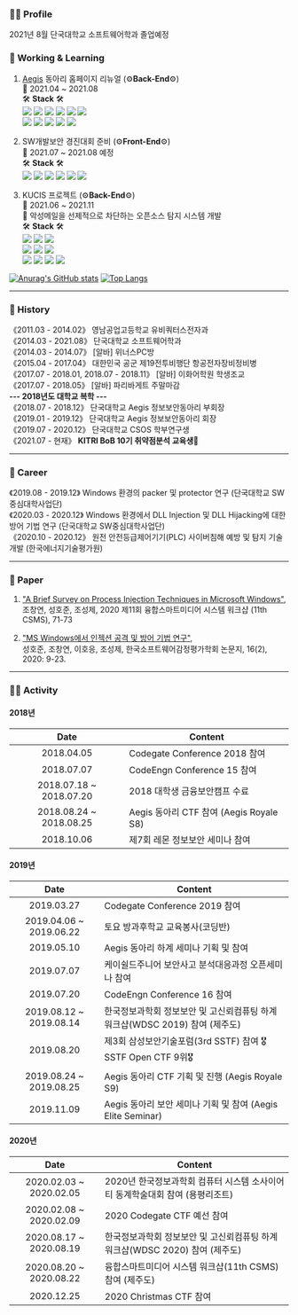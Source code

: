 ### 🙋‍♂️ Profile<br/>
2021년 8월 단국대학교 소프트웨어학과 졸업예정

### 🔭 Working & Learning<br>
1. [Aegis](https://dk-aegis.org/xe/) 동아리 홈페이지 리뉴얼 (⚙**Back-End**⚙)<br>
📅 2021.04 ~ 2021.08<br>
🛠 **Stack** 🛠<br>
<img src="https://img.shields.io/badge/HTML-E34F26?style=flat-square&logo=HTML5&logoColor=white"/></a>
<img src="https://img.shields.io/badge/CSS-1572B6?style=flat-square&logo=CSS3&logoColor=white"/></a>
<img src="https://img.shields.io/badge/JavaScript-F7DF1E?style=flat-square&logo=JavaScript&logoColor=white"/></a>
<a href="https://www.typescriptlang.org/" target="_blank"><img src="https://img.shields.io/badge/TypeScript-3178C6?style=flat-square&logo=TypeScript&logoColor=white"/></a>
<a href="https://ko.reactjs.org/" target="_blank"><img src="https://img.shields.io/badge/ReactJS-61DAFB?style=flat-square&logo=React&logoColor=white"/></a>
<a href="https://nextjs.org/" target="_blank"><img src="https://img.shields.io/badge/NextJS-000000?style=flat-square&logo=Next.js&logoColor=white"/></a><br>
<a href="https://nodejs.org/ko/" target="_blank"><img src="https://img.shields.io/badge/NodeJS-339933?style=flat-square&logo=NodeJS&logoColor=white"/></a>
<a href="https://nestjs.com/" target="_blank"><img src="https://img.shields.io/badge/NestJS-E0234E?style=flat-square&logo=NestJS&logoColor=white"/></a>
<a href="https://graphql.org/" target="_blank"><img src="https://img.shields.io/badge/GraphQL-E434AA?style=flat-square&logo=GraphQL&logoColor=white"/></a>
<a href="https://www.postgresql.org/" target="_blank"><img src="https://img.shields.io/badge/PostgreSQL-4169E1?style=flat-square&logo=PostgreSQL&logoColor=white"/></a>
<a href="https://www.docker.com/" target="_blank"><img src="https://img.shields.io/badge/Docker-2496ED?style=flat-square&logo=Docker&logoColor=white"/></a> 

2. SW개발보안 경진대회 준비 (⚙**Front-End**⚙)<br>
📅 2021.07 ~ 2021.08 예정<br>
🛠 **Stack** 🛠<br>
<a href="https://reactnative.dev/" target="_blank"><img src="https://img.shields.io/badge/ReactNative-61DAFB?style=flat-square&logo=React&logoColor=white"/></a> 
<a href="https://developer.android.com/studio/" target="_blank"><img src="https://img.shields.io/badge/Android Studio-3DDC84?style=flat-square&logo=AndroidStudio&logoColor=white"/></a> 
<img src="https://img.shields.io/badge/Python-3776AB?style=flat-square&logo=Python&logoColor=white"/></a>
<a href="https://flask.palletsprojects.com/en/2.0.x/" target="_blank"><img src="https://img.shields.io/badge/Flask-000000?style=flat-square&logo=Flask&logoColor=white"/></a> 
<a href="https://graphql.org/" target="_blank"><img src="https://img.shields.io/badge/GraphQL-E434AA?style=flat-square&logo=GraphQL&logoColor=white"/></a>
<a href="https://www.mysql.com/" target="_blank"><img src="https://img.shields.io/badge/MySQL-4479A1?style=flat-square&logo=MySQL&logoColor=white"/></a>

3. KUCIS 프로젝트 (⚙**Back-End**⚙)<br>
📅 2021.06 ~ 2021.11<br>
📌 악성메일을 선제적으로 차단하는 오픈소스 탐지 시스템 개발<br>
🛠 **Stack** 🛠<br>
<img src="https://img.shields.io/badge/HTML-E34F26?style=flat-square&logo=HTML5&logoColor=white"/></a>
<img src="https://img.shields.io/badge/CSS-1572B6?style=flat-square&logo=CSS3&logoColor=white"/></a>
<img src="https://img.shields.io/badge/JavaScript-F7DF1E?style=flat-square&logo=JavaScript&logoColor=white"/></a><br>
<a href="https://www.typescriptlang.org/" target="_blank"><img src="https://img.shields.io/badge/TypeScript-3178C6?style=flat-square&logo=TypeScript&logoColor=white"/></a>
<a href="https://ko.reactjs.org/" target="_blank"><img src="https://img.shields.io/badge/ReactJS-61DAFB?style=flat-square&logo=React&logoColor=white"/></a>
<a href="https://reactnative.dev/" target="_blank"><img src="https://img.shields.io/badge/ReactNative-61DAFB?style=flat-square&logo=React&logoColor=white"/></a><br>
<img src="https://img.shields.io/badge/Java-007396?style=flat-square&logo=Java&logoColor=white"/></a>
<a href="https://spring.io/projects/spring-boot" target="_blank"><img src="https://img.shields.io/badge/Spring Boot-6DB33F?style=flat-square&logo=SpringBoot&logoColor=white"/></a>
<a href="https://mariadb.com/" target="_blank"><img src="https://img.shields.io/badge/MariaDB-003545?style=flat-square&logo=MariaDB&logoColor=white"/></a>
<a href="https://www.docker.com/" target="_blank"><img src="https://img.shields.io/badge/Docker-2496ED?style=flat-square&logo=Docker&logoColor=white"/></a>

[![Anurag's GitHub stats](https://github-readme-stats.vercel.app/api?username=luckyboxx&count_private=true&show_icons=true&theme=radical)](https://github.com/anuraghazra/github-readme-stats)
[![Top Langs](https://github-readme-stats.vercel.app/api/top-langs/?username=luckyboxx&layout=compact)](https://github.com/anuraghazra/github-readme-stats)
- - -
### 📅 History<br>
《2011.03 - 2014.02》 영남공업고등학교 유비쿼터스전자과<br>
《2014.03 - 2021.08》 단국대학교 소프트웨어학과<br>
《2014.03 - 2014.07》 [알바] 위너스PC방<br>
《2015.04 - 2017.04》 대한민국 공군 제19전투비행단 항공전자장비정비병<br>
《2017.07 - 2018.01, 2018.07 - 2018.11》 [알바] 이화어학원 학생조교<br>
《2017.07 - 2018.05》 [알바] 파리바게트 주말마감<br>
**--- 2018년도 대학교 복학 ---**<br>
《2018.07 - 2018.12》 단국대학교 Aegis 정보보안동아리 부회장<br>
《2019.01 - 2019.12》 단국대학교 Aegis 정보보안동아리 회장<br>
《2019.07 - 2020.12》 단국대학교 CSOS 학부연구생<br>
《2021.07 - 현재》 **KITRI BoB 10기 취약점분석 교육생**🎈
- - -
### 🌱 Career<br>
《2019.08 - 2019.12》 Windows 환경의 packer 및 protector 연구 (단국대학교 SW중심대학사업단)<br>
《2020.03 - 2020.12》 Windows 환경에서 DLL Injection 및 DLL Hijacking에 대한 방어 기법 연구 (단국대학교 SW중심대학사업단)<br>
《2020.10 - 2020.12》 원전 안전등급제어기기(PLC) 사이버침해 예방 및 탐지 기술 개발 (한국에너지기술평가원)
- - -
### 📑 Paper<br>
1. ["A Brief Survey on Process Injection Techniques in Microsoft Windows"](https://db69c54b-9b84-4d19-bcc3-1b44f4f5b0f9.filesusr.com/ugd/c29c53_b84b58163e66467bb71e37309d617288.pdf),<br>
조창연, 성호준, 조성제, 2020 제11회 융합스마트미디어 시스템 워크샵 (11th CSMS), 71-73<br>

2. ["MS Windows에서 인젝션 공격 및 방어 기법 연구"](http://www.i3.or.kr/html/paper/2020-2/(2)2020-2.pdf),<br>
성호준, 조창연, 이호응, 조성제, 한국소프트웨어감정평가학회 논문지, 16(2), 2020: 9-23.
- - -
### 👨‍💻 Activity<br>
#### 2018년
|Date|Content|
|:---:|---|
|2018.04.05|Codegate Conference 2018 참여|
|2018.07.07|CodeEngn Conference 15 참여|
|2018.07.18 ~ 2018.07.20|2018 대학생 금융보안캠프 수료|
|2018.08.24 ~ 2018.08.25|Aegis 동아리 CTF 참여 (Aegis Royale S8)|
|2018.10.06|제7회 레몬 정보보안 세미나 참여|
#### 2019년
|Date|Content|
|:---:|---|
|2019.03.27|Codegate Conference 2019 참여|
|2019.04.06 ~ 2019.06.22|토요 방과후학교 교육봉사(코딩반)|
|2019.05.10|Aegis 동아리 하계 세미나 기획 및 참여|
|2019.07.07|케이쉴드주니어 보안사고 분석대응과정 오픈세미나 참여|
|2019.07.20|CodeEngn Conference 16 참여|
|2019.08.12 ~ 2019.08.14|한국정보과학회 정보보안 및 고신뢰컴퓨팅 하계워크샵(WDSC 2019) 참여 (제주도)|
|2019.08.20|제3회 삼성보안기술포럼(3rd SSTF) 참여 🎖SSTF Open CTF 9위🎖|
|2019.08.24 ~ 2019.08.25|Aegis 동아리 CTF 기획 및 진행 (Aegis Royale S9)|
|2019.11.09|Aegis 동아리 보안 세미나 기획 및 참여 (Aegis Elite Seminar)|
#### 2020년
|Date|Content|
|:---:|---|
|2020.02.03 ~ 2020.02.05|2020년 한국정보과학회 컴퓨터 시스템 소사이어티 동계학술대회 참여 (용평리조트)|
|2020.02.08 ~ 2020.02.09|2020 Codegate CTF 예선 참여|
|2020.08.17 ~ 2020.08.19|한국정보과학회 정보보안 및 고신뢰컴퓨팅 하계워크샵(WDSC 2020) 참여 (제주도)|
|2020.08.20 ~ 2020.08.22|융합스마트미디어 시스템 워크샵(11th CSMS) 참여 (제주도)|
|2020.12.25|2020 Christmas CTF 참여|

<!--
**luckyboxx/luckyboxx** is a ✨ _special_ ✨ repository because its `README.md` (this file) appears on your GitHub profile.

Here are some ideas to get you started:

- 🔭 I’m currently working on ...
- 🌱 I’m currently learning ...
- 👯 I’m looking to collaborate on ...
- 🤔 I’m looking for help with ...
- 💬 Ask me about ...
- 📫 How to reach me: ...
- 😄 Pronouns: ...
- ⚡ Fun fact: ...
-->
